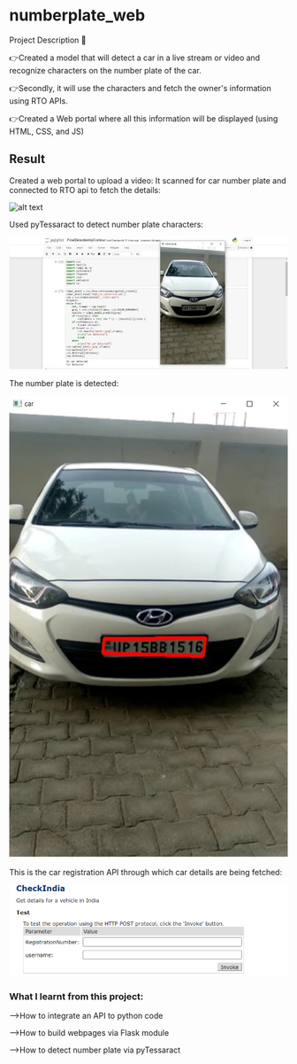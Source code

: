 # numberplate_web
Project Description 📄

👉Created a model that will detect a car in a live stream or video and recognize characters on the number plate of the car.

👉Secondly, it will use the characters and fetch the owner's information using RTO APIs.

👉Created a Web portal where all this information will be displayed (using HTML, CSS, and JS)

## Result

Created a web portal to upload a video:
It scanned for car number plate and connected to RTO api to fetch the details:
 
![alt text](https://github.com/shiv0112/numberplate_web/blob/main/images/website.gif)


Used pyTessaract to detect number plate characters:

![alt text](https://github.com/shiv0112/numberplate_web/blob/main/images/car_code.jpeg)

The number plate is detected:

![alt text](https://github.com/shiv0112/numberplate_web/blob/main/images/car%20detected.jpeg)

This is the car registration API through which car details are being fetched:

![alt text](https://github.com/shiv0112/numberplate_web/blob/main/images/API.png)


### What I learnt from this project:
-->How to integrate an API to python code 

-->How to build webpages via Flask module

-->How to detect number plate via pyTessaract
